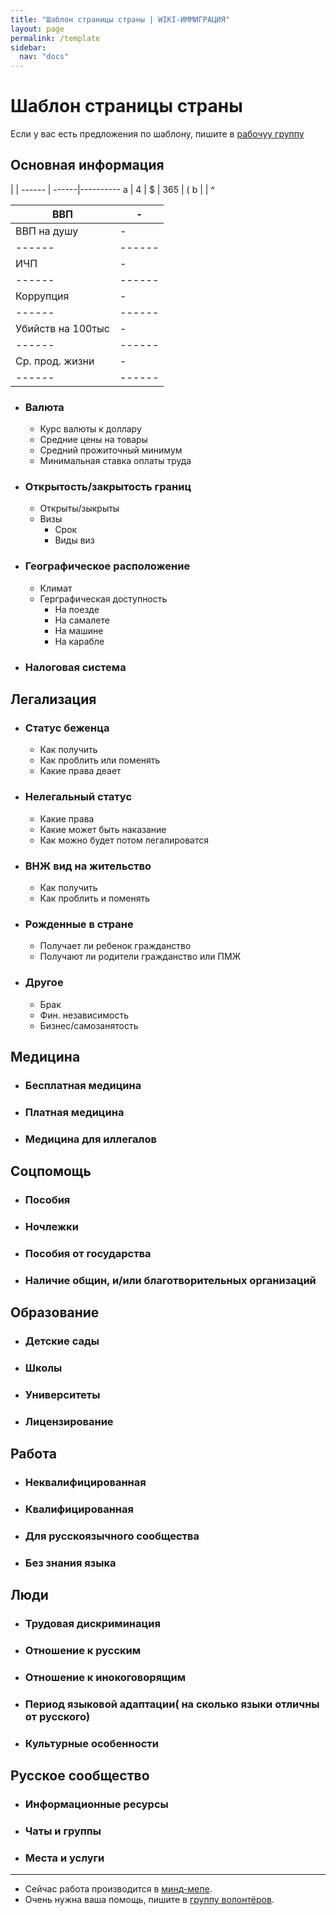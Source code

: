 ```yaml
---
title: "Шаблон страницы страны | WIKI-ИММИГРАЦИЯ"
layout: page
permalink: /template
sidebar:
  nav: "docs"
---
```


# Шаблон страницы страны

Если у вас есть предложения по шаблону, пишите в [рабочуу группу](https://t.me/+FHi3FnJaoWJkMDAx)

## Основная информация 


 |  | 
------ | ------|----------
a      | 4     | $
       | 365   | (
b      |       | ^ 


ВВП | -
------ | ------
ВВП на душу | -
------ | ------
ИЧП | -
------ | ------
Коррупция | -
------ | ------
Убийств на 100тыс | -
------ | ------
Ср. прод. жизни | -
------ | ------


- ### Валюта

  - Курс валюты к доллару
  - Средние цены на товары
  - Средний прожиточный минимум
  - Минимальная ставка оплаты труда
- ### Открытость/закрытость границ
  - Открыты/зыкрыты 
  - Визы
    - Срок
    - Виды виз
- ### Географическое расположение
  - Климат
  - Герграфическая доступность 
    - На поезде
    - На самалете
    - На машине
    - На карабле
- ### Налоговая система

## Легализация

- ### Статус беженца
  - Как получить
  - Как проблить или поменять
  - Какие права деает
- ### Нелегальный статус
  - Какие права
  - Какие может быть наказание
  - Как можно будет потом легалироватся
- ### ВНЖ вид на жительство
  - Как получить
  - Как проблить и поменять
- ### Рожденные в стране
  - Получает ли ребенок гражданство
  - Получают ли родители гражданство или ПМЖ
- ### Другое 
  - Брак
  - Фин. независимость
  - Бизнес/самозанятость

## Медицина
- ### Бесплатная медицина
- ### Платная медицина
- ### Медицина для иллегалов

## Соцпомощь
- ### Пособия
- ### Ночлежки
- ### Пособия от государства
- ### Наличие общин, и/или благотворительных организаций

## Образование
- ### Детские сады
- ### Школы
- ### Университеты
- ### Лицензирование

## Работа
- ### Неквалифицированная
- ### Квалифицированная
- ### Для русскоязычного сообщества
- ### Без знания языка

## Люди
- ### Трудовая дискриминация
- ### Отношение к русским
- ### Отношение к инокоговорящим
- ### Период языковой адаптации( на сколько языки отличны от русского)
- ### Культурные особенности
## Русское сообщество
- ### Информационные ресурсы
- ### Чаты и группы
- ### Места и услуги

---

- Сейчас работа производится в [минд-мепе](https://miro.com/app/board/uXjVOHYTeiY=/?invite_link_id=6823373030).
- Очень нужна ваша помощь, пишите в [группу волонтёров](https://t.me/+FHi3FnJaoWJkMDAx).
